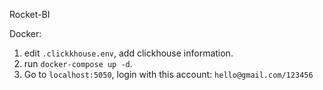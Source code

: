 Rocket-BI 

Docker:
1. edit `.clickkhouse.env`, add clickhouse information.
2. run `docker-compose up -d`.
3. Go to `localhost:5050`, login with this account: `hello@gmail.com/123456`
